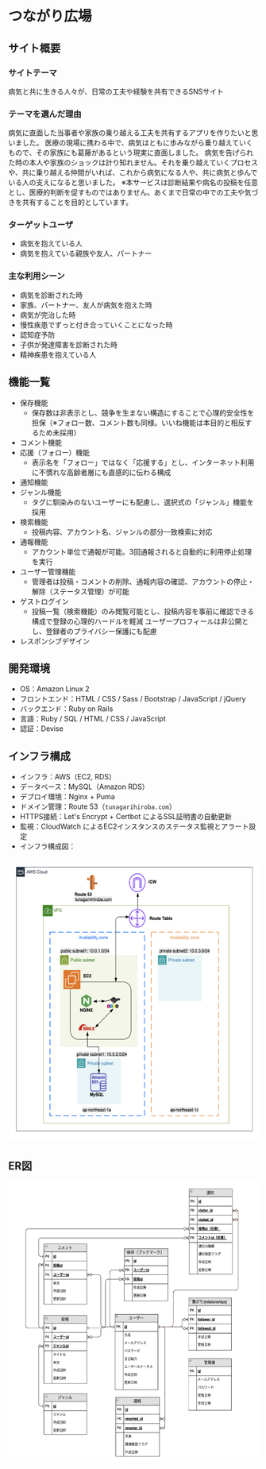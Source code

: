 # つながり広場
## サイト概要
### サイトテーマ
病気と共に生きる人々が、日常の工夫や経験を共有できるSNSサイト
​
### テーマを選んだ理由
病気に直面した当事者や家族の乗り越える工夫を共有するアプリを作りたいと思いました。
医療の現場に携わる中で、病気はともに歩みながら乗り越えていくもので、その家族にも葛藤があるという現実に直面しました。
病気を告げられた時の本人や家族のショックは計り知れません。それを乗り越えていくプロセスや、共に乗り越える仲間がいれば、これから病気になる人や、共に病気と歩んでいる人の支えになると思いました。
※本サービスは診断結果や病名の投稿を任意とし、医療的判断を促すものではありません。あくまで日常の中での工夫や気づきを共有することを目的としています。

### ターゲットユーザ
- 病気を抱えている人
- 病気を抱えている親族や友人、パートナー
​
### 主な利用シーン
- 病気を診断された時
- 家族、パートナー、友人が病気を抱えた時
- 病気が完治した時
- 慢性疾患でずっと付き合っていくことになった時
- 認知症予防
- 子供が発達障害を診断された時
- 精神疾患を抱えている人

## 機能一覧
- 保存機能
  - 保存数は非表示とし、競争を生まない構造にすることで心理的安全性を担保（※フォロー数、コメント数も同様。いいね機能は本目的と相反するため未採用）
- コメント機能
- 応援（フォロー）機能
  - 表示名を「フォロー」ではなく「応援する」とし、インターネット利用に不慣れな高齢者層にも直感的に伝わる構成
- 通知機能
- ジャンル機能
  - タグに馴染みのないユーザーにも配慮し、選択式の「ジャンル」機能を採用
- 検索機能
  - 投稿内容、アカウント名、ジャンルの部分一致検索に対応
- 通報機能
  - アカウント単位で通報が可能。3回通報されると自動的に利用停止処理を実行
- ユーザー管理機能
  - 管理者は投稿・コメントの削除、通報内容の確認、アカウントの停止・解除（ステータス管理）が可能
- ゲストログイン
  - 投稿一覧（検索機能）のみ閲覧可能とし、投稿内容を事前に確認できる構成で登録の心理的ハードルを軽減
ユーザープロフィールは非公開とし、登録者のプライバシー保護にも配慮
- レスポンシブデザイン

## 開発環境
- OS：Amazon Linux 2
- フロントエンド：HTML / CSS / Sass / Bootstrap / JavaScript / jQuery
- バックエンド：Ruby on Rails
- 言語：Ruby / SQL / HTML / CSS / JavaScript
- 認証：Devise

## インフラ構成
- インフラ：AWS（EC2, RDS）
- データベース：MySQL（Amazon RDS）
- デプロイ環境：Nginx + Puma
- ドメイン管理：Route 53（`tunagarihiroba.com`）
- HTTPS接続：Let's Encrypt + Certbot によるSSL証明書の自動更新
- 監視：CloudWatch によるEC2インスタンスのステータス監視とアラート設定
- インフラ構成図：

<img src="docs/images/infra_diagram.png" width="571" height="571" alt="インフラ構成図" />

## ER図
<img src="docs/images/er.png" width="571" height="571" alt="ER図" />